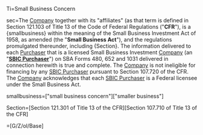 Ti=Small Business Concern

sec=The <a href='#Def.Company.sec' class='definedterm'>Company</a> together with its "affiliates" (as that term is defined in Section 121.103 of Title 13 of the Code of Federal Regulations ("<strong>CFR</strong>"), is a {smallbusiness} within the meaning of the Small Business Investment Act of 1958, as amended (the "<strong>Small Business Act</strong>"), and the regulations promulgated thereunder, including {Section}. The information delivered to each <a href='#Def.Purchaser.sec' class='definedterm'>Purchaser</a> that is a licensed Small Business Investment <a href='#Def.Company.sec' class='definedterm'>Company</a> (an "<strong><a href='#Def.SBIC _Purchaser.sec' class='definedterm'>SBIC  Purchaser</a></strong>") on SBA Forms 480, 652 and 1031 delivered in connection herewith is true and complete. The <a href='#Def.Company.sec' class='definedterm'>Company</a> is not ineligible for financing by any <a href='#Def.SBIC _Purchaser.sec' class='definedterm'>SBIC  Purchaser</a> pursuant to Section 107.720 of the CFR. The <a href='#Def.Company.sec' class='definedterm'>Company</a> acknowledges that each <a href='#Def.SBIC _Purchaser.sec' class='definedterm'>SBIC  Purchaser</a> is a Federal licensee under the Small Business Act.

smallbusiness=["small business concern"]["smaller business"]

Section=[Section 121.301 of Title 13 of the CFR][Section 107.710 of Title 13 of the CFR]

=[G/Z/ol/Base]
